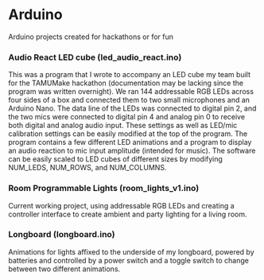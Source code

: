 # Arduino
Arduino projects created for hackathons or for fun

### Audio React LED cube (led_audio_react.ino)
This was a program that I wrote to accompany an LED cube my team built for the TAMUMake hackathon (documentation may be lacking since the program was written overnight). We ran 144 addressable RGB LEDs across four sides of a box and connected them to two small microphones and an Arduino Nano. The data line of the LEDs was connected to digital pin 2, and the two mics were connected to digital pin 4 and analog pin 0 to receive both digital and analog audio input. These settings as well as LED/mic calibration settings can be easily modified at the top of the program. The program contains a few different LED animations and a program to display an audio reaction to mic input amplitude (intended for music). The software can be easily scaled to LED cubes of different sizes by modifying NUM_LEDS, NUM_ROWS, and NUM_COLUMNS.

### Room Programmable Lights (room_lights_v1.ino)
Current working project, using addressable RGB LEDs and creating a controller interface to create ambient and party lighting for a living room.

### Longboard (longboard.ino)
Animations for lights affixed to the underside of my longboard, powered by batteries and controlled by a power switch and a toggle switch to change between two different animations.
